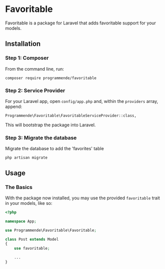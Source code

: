 # Favoritable

Favoritable is a package for Laravel that adds favoritable support for your models.

## Installation

### Step 1: Composer

From the command line, run:

```
composer require programmende/favoritable
```

### Step 2: Service Provider

For your Laravel app, open `config/app.php` and, within the `providers` array, append:

```
Programmende\Favoritable\FavoritableServiceProvider::class,
```

This will bootstrap the package into Laravel.

### Step 3: Migrate the database

Migrate the database to add the 'favorites' table

```
php artisan migrate
```

## Usage

### The Basics

With the package now installed, you may use the provided `favoritable` trait in your models, like so:

```php
<?php

namespace App;

use Programmende\Favoritable\Favoritable;

class Post extends Model
{
    use favoritable;

    ...
}
```


